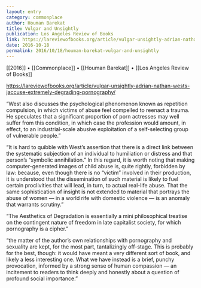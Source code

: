 ```yaml
---
layout: entry
category: commonplace
author: Houman Barekat
title: Vulgar and Unsightly
publication: Los Angeles Review of Books
link: https://lareviewofbooks.org/article/vulgar-unsightly-adrian-nathan-wests-jaccuse-extremely-degrading-pornography/
date: 2016-10-18
permalink: 2016/10/18/houman-barekat-vulgar-and-unsightly
---
```


[[2016]] • [[Commonplace]] • [[Houman Barekat]] • [[Los Angeles Review of Books]]

https://lareviewofbooks.org/article/vulgar-unsightly-adrian-nathan-wests-jaccuse-extremely-degrading-pornography/

“West also discusses the psychological phenomenon known as repetition compulsion, in which victims of abuse feel compelled to reenact a trauma. He speculates that a significant proportion of porn actresses may well suffer from this condition, in which case the profession would amount, in effect, to an industrial-scale abusive exploitation of a self-selecting group of vulnerable people.”

“It is hard to quibble with West’s assertion that there is a direct link between the systematic subjection of an individual to humiliation or distress and that person’s “symbolic annihilation.” In this regard, it is worth noting that making computer-generated images of child abuse is, quite rightly, forbidden by law: because, even though there is no “victim” involved in their production, it is understood that the dissemination of such material is likely to fuel certain proclivities that will lead, in turn, to actual real-life abuse. That the same sophistication of insight is not extended to material that portrays the abuse of women — in a world rife with domestic violence — is an anomaly that warrants scrutiny.”

“The Aesthetics of Degradation is essentially a mini philosophical treatise on the contingent nature of freedom in late capitalist society, for which pornography is a cipher.”

“the matter of the author’s own relationships with pornography and sexuality are kept, for the most part, tantalizingly off-stage. This is probably for the best, though: it would have meant a very different sort of book, and likely a less interesting one. What we have instead is a brief, punchy provocation, informed by a strong sense of human compassion — an incitement to readers to think deeply and honestly about a question of profound social importance.”

